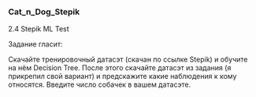 ### Cat_n_Dog_Stepik
2.4 Stepik ML Test

Задание гласит:

Скачайте тренировочный датасэт (скачан по ссылке Stepik) и обучите на нём Decision Tree. После этого скачайте датасэт из задания (я прикрепил свой вариант) и предскажите какие наблюдения к кому относятся. 
Введите число собачек в вашем датасэте.
